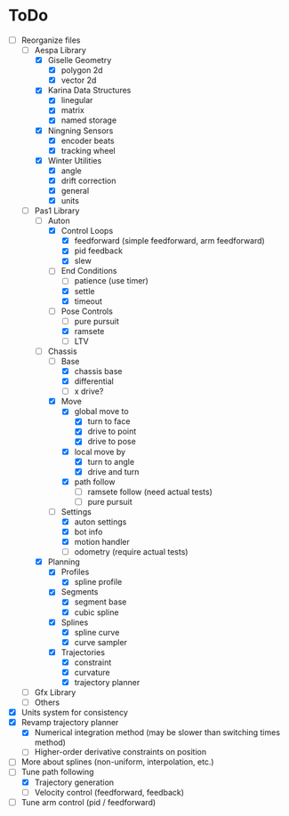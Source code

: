 # ToDo

- [ ] Reorganize files
	- [ ] Aespa Library
		- [x] Giselle Geometry
			- [x] polygon 2d
			- [x] vector 2d
		- [x] Karina Data Structures
			- [x] linegular
			- [x] matrix
			- [x] named storage
		- [x] Ningning Sensors
			- [x] encoder beats
			- [x] tracking wheel
		- [x] Winter Utilities
			- [x] angle
			- [x] drift correction
			- [x] general
			- [x] units
	- [ ] Pas1 Library
		- [ ] Auton
			- [x] Control Loops
				- [x] feedforward (simple feedforward, arm feedforward)
				- [x] pid feedback
				- [x] slew
			- [ ] End Conditions
				- [ ] patience (use timer)
				- [x] settle
				- [x] timeout
			- [ ] Pose Controls
				- [ ] pure pursuit
				- [x] ramsete
				- [ ] LTV
		- [ ] Chassis
			- [ ] Base
				- [x] chassis base
				- [x] differential
				- [ ] x drive?
			- [x] Move
				- [x] global move to
					- [x] turn to face
					- [x] drive to point
					- [x] drive to pose
				- [x] local move by
					- [x] turn to angle
					- [x] drive and turn
				- [x] path follow
					- [ ] ramsete follow (need actual tests)
					- [ ] pure pursuit
			- [ ] Settings
				- [x] auton settings
				- [x] bot info
				- [x] motion handler
				- [ ] odometry (require actual tests)
		- [x] Planning
			- [x] Profiles
				- [x] spline profile
			- [x] Segments
				- [x] segment base
				- [x] cubic spline
			- [x] Splines
				- [x] spline curve
				- [x] curve sampler
			- [x] Trajectories
				- [x] constraint
				- [x] curvature
				- [x] trajectory planner
	- [ ] Gfx Library
	- [ ] Others
- [x] Units system for consistency
- [x] Revamp trajectory planner
	- [x] Numerical integration method (may be slower than switching times method)
	- [ ] Higher-order derivative constraints on position
- [ ] More about splines (non-uniform, interpolation, etc.)
- [ ] Tune path following
	- [x] Trajectory generation
	- [ ] Velocity control (feedforward, feedback)
- [ ] Tune arm control (pid / feedforward)
